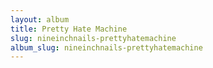 ```yaml
---
layout: album
title: Pretty Hate Machine
slug: nineinchnails-prettyhatemachine
album_slug: nineinchnails-prettyhatemachine
---
```

